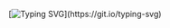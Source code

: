 [![Typing SVG](https://readme-typing-svg.demolab.com?font=Helvetica&weight=800&pause=1000&color=DEFF11&width=435&lines=Hello+There.;Most+People+call+me+%24wagg;I+create+stuff.;Anyway%2C+you+can+check+out+my+profile+now.)](https://git.io/typing-svg)
